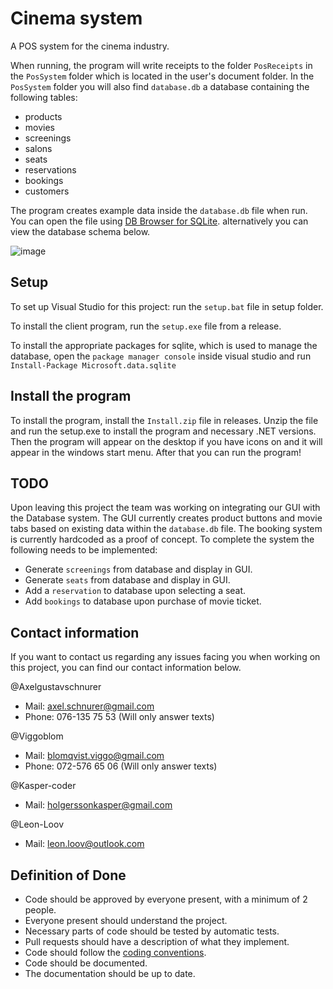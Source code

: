 # Cinema system
A POS system for the cinema industry.

When running, the program will write receipts to the folder `PosReceipts` in the `PosSystem` folder which is located in the user's document folder.
In the `PosSystem` folder you will also find `database.db` a database containing the following tables:

- products
- movies
- screenings 
- salons
- seats
- reservations
- bookings
- customers

The program creates example data inside the `database.db` file when run. You can open the file using [DB Browser for SQLite](https://sqlitebrowser.org/dl/). alternatively you can view the database schema below.

![image](https://user-images.githubusercontent.com/111983315/215114323-627104bf-aa90-4b7c-a654-5c942cc11cb6.png)

## Setup
To set up Visual Studio for this project: run the `setup.bat` file in setup folder.

To install the client program, run the `setup.exe` file from a release.

To install the appropriate packages for sqlite, which is used to manage the database, open the `package manager console` inside visual studio and run `Install-Package Microsoft.data.sqlite`

## Install the program
To install the program, install the `Install.zip` file in releases.
Unzip the file and run the setup.exe to install the program and necessary .NET versions.
Then the program will appear on the desktop if you have icons on and it will appear in the windows start menu.
After that you can run the program!

## TODO

Upon leaving this project the team was working on integrating our GUI with the Database system. The GUI currently creates product buttons and movie tabs based on existing data within the `database.db` file. The booking system is currently hardcoded as a proof of concept. To complete the system the following needs to be implemented:

- Generate `screenings` from database and display in GUI.
- Generate `seats` from database and display in GUI.
- Add a `reservation` to database upon selecting a seat.
- Add `bookings` to database upon purchase of movie ticket.

## Contact information 

If you want to contact us regarding any issues facing you when working on this project, you can find our contact information below.

@Axelgustavschnurer
- Mail: axel.schnurer@gmail.com
- Phone: 076-135 75 53 (Will only answer texts)

@Viggoblom
- Mail: blomqvist.viggo@gmail.com
- Phone: 072-576 65 06 (Will only answer texts)

@Kasper-coder 
- Mail: holgerssonkasper@gmail.com

@Leon-Loov
- Mail: leon.loov@outlook.com

## Definition of Done
- Code should be approved by everyone present, with a minimum of 2 people.
- Everyone present should understand the project.
- Necessary parts of code should be tested by automatic tests.
- Pull requests should have a description of what they implement.
- Code should follow the [coding conventions](https://learn.microsoft.com/en-us/dotnet/csharp/fundamentals/coding-style/coding-conventions).
- Code should be documented.
- The documentation should be up to date.
